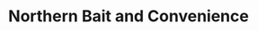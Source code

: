 ---
title: "Northern Bait and Convenience"
url: /gonvick/northern-bait-and-convenience/
shop: convenience
---